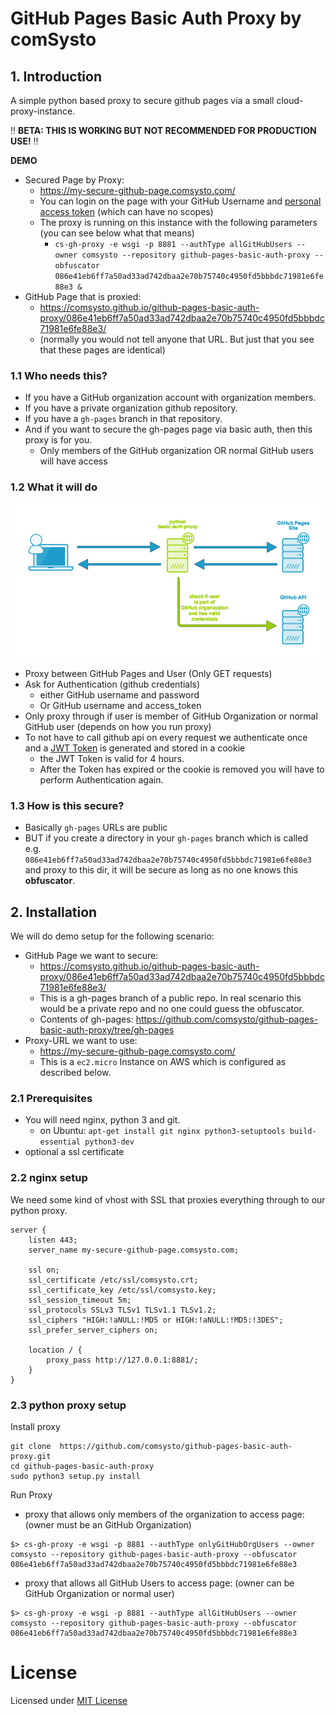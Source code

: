 # GitHub Pages Basic Auth Proxy by comSysto

## 1. Introduction

A simple python based proxy to secure github pages via a small cloud-proxy-instance.

:bangbang: **BETA: THIS IS WORKING BUT NOT RECOMMENDED FOR PRODUCTION USE!** :bangbang: 
 
**DEMO**

  * Secured Page by Proxy:
    * https://my-secure-github-page.comsysto.com/
    * You can login on the page with your GitHub Username and [personal access token](https://help.github.com/articles/creating-an-access-token-for-command-line-use/) (which can have no scopes)
    * The proxy is running on this instance with the following parameters (you can see below what that means)
      * `cs-gh-proxy -e wsgi -p 8881 --authType allGitHubUsers --owner comsysto --repository github-pages-basic-auth-proxy --obfuscator 086e41eb6ff7a50ad33ad742dbaa2e70b75740c4950fd5bbbdc71981e6fe88e3 &`
  * GitHub Page that is proxied:
    * https://comsysto.github.io/github-pages-basic-auth-proxy/086e41eb6ff7a50ad33ad742dbaa2e70b75740c4950fd5bbbdc71981e6fe88e3/
    * (normally you would not tell anyone that URL. But just that you see that these pages are identical)
 
### 1.1 Who needs this?

  * If you have a GitHub organization account with organization members.
  * If you have a private organization github repository.
  * If you have a `gh-pages` branch in that repository.
  * And if you want to secure the gh-pages page via basic auth, then this proxy is for you.
    * Only members of the GitHub organization OR normal GitHub users will have access
  
### 1.2 What it will do

![](./doc/basic-proxy.png)

  * Proxy between GitHub Pages and User (Only GET requests)
  * Ask for Authentication (github credentials)
    * either GitHub username and password
    * Or GitHub username and access_token
  * Only proxy through if user is member of GitHub Organization or normal GitHub user (depends on how you run proxy)
  * To not have to call github api on every request we authenticate once and a [JWT Token](https://jwt.io/) is generated and stored in a cookie
    * the JWT Token is valid for 4 hours.
    * After the Token has expired or the cookie is removed you will have to perform Authentication again.
  
### 1.3 How is this secure?
 
  * Basically `gh-pages` URLs are public
  * BUT if you create a directory in your `gh-pages` branch which is called e.g. `086e41eb6ff7a50ad33ad742dbaa2e70b75740c4950fd5bbbdc71981e6fe88e3` and proxy to this dir, it will be secure as long as no one knows this **obfuscator**.

## 2. Installation

We will do demo setup for the following scenario:
  
  * GitHub Page we want to secure: 
    * https://comsysto.github.io/github-pages-basic-auth-proxy/086e41eb6ff7a50ad33ad742dbaa2e70b75740c4950fd5bbbdc71981e6fe88e3/
    * This is a gh-pages branch of a public repo. In real scenario this would be a private repo and no one could guess the obfuscator.
    * Contents of gh-pages: https://github.com/comsysto/github-pages-basic-auth-proxy/tree/gh-pages  
  * Proxy-URL we want to use: 
    * https://my-secure-github-page.comsysto.com/
    * This is a `ec2.micro` Instance on AWS which is configured as described below.
    
### 2.1 Prerequisites

  * You will need nginx, python 3 and git.
    * on Ubuntu: `apt-get install git nginx python3-setuptools build-essential python3-dev`
  * optional a ssl certificate  

### 2.2 nginx setup

We need some kind of vhost with SSL that proxies everything through to our python proxy.

```
server {
    listen 443;
    server_name my-secure-github-page.comsysto.com;

    ssl on;
    ssl_certificate /etc/ssl/comsysto.crt;
    ssl_certificate_key /etc/ssl/comsysto.key;
    ssl_session_timeout 5m;
    ssl_protocols SSLv3 TLSv1 TLSv1.1 TLSv1.2;
    ssl_ciphers "HIGH:!aNULL:!MD5 or HIGH:!aNULL:!MD5:!3DES";
    ssl_prefer_server_ciphers on;
    
    location / {
        proxy_pass http://127.0.0.1:8881/;
    }
}
```

### 2.3 python proxy setup

Install proxy
```
git clone  https://github.com/comsysto/github-pages-basic-auth-proxy.git
cd github-pages-basic-auth-proxy
sudo python3 setup.py install
```

Run Proxy

  * proxy that allows only members of the organization to access page: (owner must be an GitHub Organization)

```
$> cs-gh-proxy -e wsgi -p 8881 --authType onlyGitHubOrgUsers --owner comsysto --repository github-pages-basic-auth-proxy --obfuscator 086e41eb6ff7a50ad33ad742dbaa2e70b75740c4950fd5bbbdc71981e6fe88e3
```

  * proxy that allows all GitHub Users to access page: (owner can be GitHub Organization or normal user)

```
$> cs-gh-proxy -e wsgi -p 8881 --authType allGitHubUsers --owner comsysto --repository github-pages-basic-auth-proxy --obfuscator 086e41eb6ff7a50ad33ad742dbaa2e70b75740c4950fd5bbbdc71981e6fe88e3
```


# License

Licensed under [MIT License](./LICENSE.md)